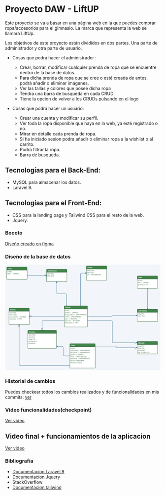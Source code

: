 # Proyecto DAW - LiftUP
Este proyecto se va a basar en una página web en la que puedes comprar ropa/accesorios para el gimnasio. La marca que representa la web se llamará LiftUp.

Los objetivos de este proyecto están divididos en dos partes. Una parte de administrador y otra parte de usuario.

* Cosas que podrá hacer el administrador :
  - Crear, borrar, modificar cualquier prenda de ropa que se encuentre dentro de la base de datos.
  - Para dicha prenda de ropa que se cree o esté creada de antes, podrá añadir o eliminar imágenes.
  - Ver las tallas y colores que posee dicha ropa
  - Tendra una barra de busqueda en cada CRUD
  - Tiene la opcion de volver a los CRUDs pulsando en el logo

* Cosas que podrá hacer un usuario:
  - Crear una cuenta y modificar su perfil.
  - Ver toda la ropa disponible que haya en la web, ya esté registrado o no.
  - Mirar en detalle cada prenda de ropa.
  - Si ha iniciado sesion podra añadir o eliminar ropa a la wishlist o al carrito.
  - Podra filtrar la ropa.
  - Barra de busqueda.

## Tecnologías para el Back-End:
 - MySQL para almacenar los datos.
 - Laravel 9.

## Tecnologías para el Front-End:
 - CSS para la landing page y Tailwind CSS para el resto de la web.
 - Jquery.


### Boceto
[Diseño creado en figma](https://www.figma.com/file/EZgVnKqGBk1qS1NS3y4SfH/Landing-page?node-id=0%3A1&t=V9xlreLYbIt0Hclc-1)

### Diseño de la base de datos
<img src="https://github.com/matgarfer499/LiftUp/blob/main/Base%20de%20datos.png">

### Historial de cambios
Puedes checkear todos los cambios realizados y de funcionalidades en mis commits: [ver](https://github.com/matgarfer499/LiftUp/commits/main)

### Video funcionalidades(checkpoint)
[Ver video](https://youtu.be/KZnF8F89qOk)

## Video final + funcionamientos de la aplicacion
[Ver video](https://youtu.be/xncTBT55uS0)

### Bibliografía
- [Documentacion Laravel 9](https://laravel.com/docs/9.x/readme)
- [Documentacion Jquery](https://api.jquery.com/)
- StackOverflow
- [Documentacion tailwind](https://v2.tailwindcss.com/docs)